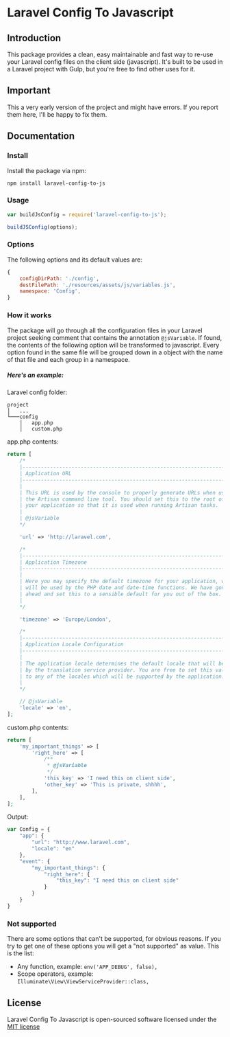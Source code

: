 # Laravel Config To Javascript

## Introduction

This package provides a clean, easy maintainable and fast way to re-use your Laravel config files on the client side (javascript). It's built to be used in a Laravel project with Gulp, but you're free to find other uses for it.

## Important

This a very early version of the project and might have errors. If you report them here, I'll be happy to fix them.

## Documentation

### Install

Install the package via npm:

``` npm install laravel-config-to-js ```

### Usage

```javascript
var buildJsConfig = require('laravel-config-to-js');

buildJSConfig(options);
```

### Options

The following options and its default values are:

```javascript
{
    configDirPath: './config',
    destFilePath: './resources/assets/js/variables.js',
    namespace: 'Config',
}
```

### How it works

The package will go through all the configuration files in your Laravel project seeking comment that contains the annotation ```@jsVariable```. If found, the contents of the following option will be transformed to javascript. Every option found in the same file will be grouped down in a object with the name of that file and each group in a namespace.

##### Here's an example:

Laravel config folder:
```
project
│   ...
└───config
    │   app.php
    │   custom.php
```
app.php contents:

```php
return [
    /*
    |--------------------------------------------------------------------------
    | Application URL
    |--------------------------------------------------------------------------
    |
    | This URL is used by the console to properly generate URLs when using
    | the Artisan command line tool. You should set this to the root of
    | your application so that it is used when running Artisan tasks.
    |
    | @jsVariable
    */

    'url' => 'http://laravel.com',

    /*
    |--------------------------------------------------------------------------
    | Application Timezone
    |--------------------------------------------------------------------------
    |
    | Here you may specify the default timezone for your application, which
    | will be used by the PHP date and date-time functions. We have gone
    | ahead and set this to a sensible default for you out of the box.
    |
    */

    'timezone' => 'Europe/London',

    /*
    |--------------------------------------------------------------------------
    | Application Locale Configuration
    |--------------------------------------------------------------------------
    |
    | The application locale determines the default locale that will be used
    | by the translation service provider. You are free to set this value
    | to any of the locales which will be supported by the application.
    |
    */

    // @jsVariable
    'locale' => 'en',
];
```

custom.php contents:

```php
return [
    'my_important_things' => [
        'right_here' => [
            /**
             * @jsVariable
             */
            'this_key' => 'I need this on client side',
            'other_key' => 'This is private, shhhh',
        ],
    ],
];
```

Output:

```javascript
var Config = {
    "app": {
        "url": "http://www.laravel.com",
        "locale": "en"
    },
    "event": {
        "my_important_things": {
            "right_here": {
                "this_key": "I need this on client side"
            }
        }
    }
}
```

### Not supported

There are some options that can't be supported, for obvious reasons. If you try to get one of these options you will get a "not supported" as value. This is the list:

- Any function, example: ```env('APP_DEBUG', false),```
- Scope operators, example: ```Illuminate\View\ViewServiceProvider::class,```

## License

Laravel Config To Javascript is open-sourced software licensed under the [MIT license](http://opensource.org/licenses/MIT)